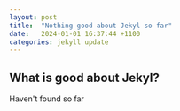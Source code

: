 ```yaml
---
layout: post
title:  "Nothing good about Jekyl so far"
date:   2024-01-01 16:37:44 +1100
categories: jekyll update
---
```


## What is good about Jekyl?
Haven't found so far

